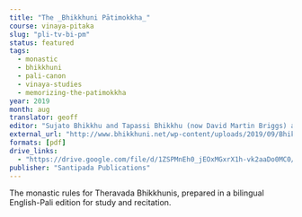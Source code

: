 ```yaml
---
title: "The _Bhikkhuni Pātimokkha_"
course: vinaya-pitaka
slug: "pli-tv-bi-pm"
status: featured
tags:
  - monastic
  - bhikkhuni
  - pali-canon
  - vinaya-studies
  - memorizing-the-patimokkha
year: 2019
month: aug
translator: geoff
editor: "Sujato Bhikkhu and Tapassi Bhikkhu (now David Martin Briggs) and Adhimuttī Bhikkhunī (then Melanie Fritz) and Jāgariyā Sāmaṇerī (now Che Chong Peng) and Tathālokā Bhikkhunī and Nimmalā Bhikkhunī"
external_url: "http://www.bhikkhuni.net/wp-content/uploads/2019/09/Bhikkhuni-Patimokkha-Fourth-Edition_Pali-and-English-International-Edition-by-FoEBT-4-August-2019.pdf"
formats: [pdf]
drive_links:
  - "https://drive.google.com/file/d/1ZSPMnEh0_jEOxMGxrX1h-vk2aaDo0MC0/view?usp=drivesdk"
publisher: "Santipada Publications"
---
```


The monastic rules for Theravada Bhikkhunis, prepared in a bilingual English-Pali edition for study and recitation.
